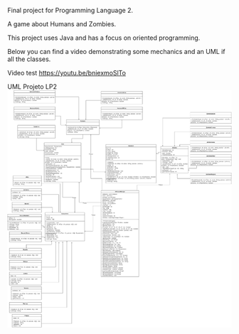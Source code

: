 Final project for Programming Language 2.

A game about Humans and Zombies.

This project uses Java and has a focus on oriented programming.

Below you can find a video demonstrating some mechanics and an UML if all the classes.

Video test
https://youtu.be/bniexmoSlTo

UML Projeto LP2
![](UML_Projeto.png?raw=true)
